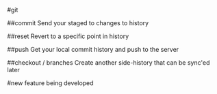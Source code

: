 #git

##commit
Send your staged to changes to history

##reset
Revert to a specific point in history

##push
Get your local commit history and push to the server

##checkout / branches
Create another side-history that can be sync'ed later


#new feature being developed
